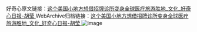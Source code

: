 好奇心原文链接：[这个美国小地方想借招牌诊所变身全球医疗旅游胜地_文化_好奇心日报-胡莹 ](https://www.qdaily.com/articles/10137.html)
WebArchive归档链接：[这个美国小地方想借招牌诊所变身全球医疗旅游胜地_文化_好奇心日报-胡莹 ](http://web.archive.org/web/20190623155713/https://www.qdaily.com/articles/10137.html)
![image](http://ww3.sinaimg.cn/large/007d5XDply1g3vv69px4oj30u03jdu0x)